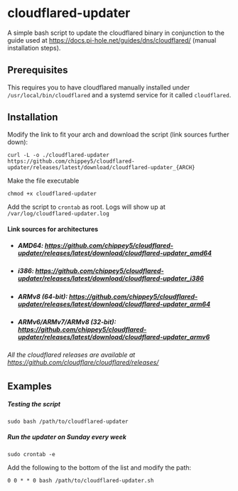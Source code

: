 # cloudflared-updater

A simple bash script to update the cloudflared binary in conjunction to the guide used at https://docs.pi-hole.net/guides/dns/cloudflared/ (manual installation steps). 

## Prerequisites
This requires you to have cloudflared manually installed under `/usr/local/bin/cloudflared` and a systemd service for it called `cloudflared`.
<br>

## Installation

Modify the link to fit your arch and download the script (link sources further down):

```
curl -L -o ./cloudflared-updater https://github.com/chippey5/cloudflared-updater/releases/latest/download/cloudflared-updater_{ARCH}
```

Make the file executable
```
chmod +x cloudflared-updater
```

Add the script to `crontab` as root. Logs will show up at `/var/log/cloudflared-updater.log`


#### Link sources for architectures

* ##### AMD64: https://github.com/chippey5/cloudflared-updater/releases/latest/download/cloudflared-updater_amd64

* ##### i386: https://github.com/chippey5/cloudflared-updater/releases/latest/download/cloudflared-updater_i386

* ##### ARMv8 (64-bit): https://github.com/chippey5/cloudflared-updater/releases/latest/download/cloudflared-updater_arm64

* ##### ARMv6/ARMv7/ARMv8 (32-bit): https://github.com/chippey5/cloudflared-updater/releases/latest/download/cloudflared-updater_armv6


###### All the _cloudflared_ releases are available at https://github.com/cloudflare/cloudflared/releases/

## Examples 

##### Testing the script

`sudo bash /path/to/cloudflared-updater`

##### Run the updater on Sunday every week

`sudo crontab -e`

Add the following to the bottom of the list and modify the path:
```
0 0 * * 0 bash /path/to/cloudflared-updater.sh
```
